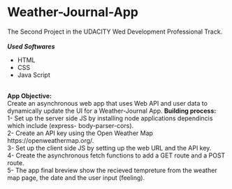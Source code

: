 # Weather-Journal-App
The Second Project in the UDACITY Wed Development Professional Track.<br>
<br>
<strong> <em> Used Softwares</em></strong><br>
<ul><li> HTML</li>
    <li> CSS</li>
    <li> Java Script</li>
  </ul><br>
  <strong> App Objective:</strong><br>
  Create an asynchronous web app that uses Web API and user data to dynamically update the UI for a Weather-Journal App.
  <strong> Building process:</strong><br>
  1- Set up the server side JS by installing node applications dependincis which include (express- body-parser-cors).<br>
  2- Create an API key using the Open Weather Map https://openweathermap.org/.<br>
  3- Set up the client side JS by setting up the web URL and the API key.<br>
  4- Create the asynchronous fetch functions to add a GET route and a POST route.<br>
  5- The app final breview show the recieved tempreture from the weather map page, the date and the user input (feeling).<br>
